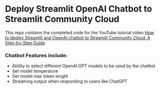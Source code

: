 # Deploy Streamlit OpenAI Chatbot to Streamlit Community Cloud

This repo contains the completed code for the YouTube tutorial video <a href="https://youtu.be/UKclEtptH6k" target="_blank">How to deploy Streamlit and OpenAI chatbot to Streamlit Community Cloud: A Step-by-Step Guide</a>

### Chatbot Features include:
- Ability to select different OpenAI GPT models to be used by the chatbot
- Set model temperature
- Set model max token length
- Streaming output when responding to users like ChatGPT

